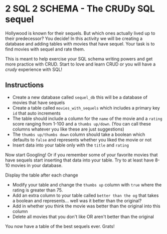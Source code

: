 # 2 SQL 2 SCHEMA - The CRUDy SQL sequel

Hollywood is known for their sequels. But which ones actually lived up to their predecessor? You decide! In this activity we will be creating a database and adding tables with movies that have sequel. Your task is to find movies with sequel and rate them. 

This is meant to help exercise your SQL schema writing powers and get more practice with CRUD. Start to love and learn CRUD or you will have a _crudy_ experience with SQL!

## Instructions

* Create a new database called `sequel_db` this will be a database of movies that have sequels
* Create a table called `movies_with_sequels` which includes a primary key `id` that auto increments
* The table should include a column for the `name` of the movie and a `rating` score ranging from 1-100 and a `thumbs up/down`. (You can call these columns whatever you like these are just suggestions)
* The `thumbs up/thumbs down` column should take a boolean which defaults to `false` and represents whether you liked the movie or not
* Insert data into your table only with the `title` and `rating`
  
Now start Googling! Or if you remember some of your favorite movies that have sequels start inserting that data into your table. Try to at least have 8-10 movies in your database.

Display the table after each change

* Modify your table and change the `thumbs up` column with `true` where the rating is greater than 75.
* Add an extra column to your table called `better than the og` that takes a boolean and represents... well was it better than the original?
* Add in whether you think the movie was better than the original into this column
* Delete all movies that you don't like OR aren't better than the original

You now have a table of the best sequels ever. Grats!
